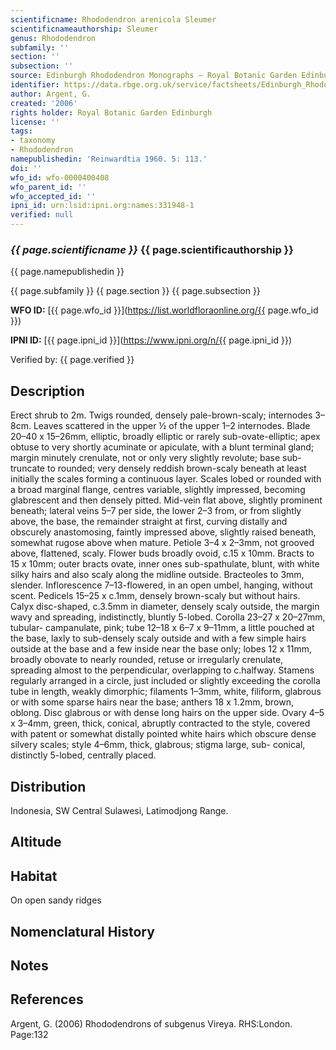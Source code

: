 ```yaml
---
scientificname: Rhododendron arenicola Sleumer
scientificnameauthorship: Sleumer
genus: Rhododendron
subfamily: ''
section: ''
subsection: ''
source: Edinburgh Rhododendron Monographs – Royal Botanic Garden Edinburgh
identifier: https://data.rbge.org.uk/service/factsheets/Edinburgh_Rhododendron_Monographs.xhtml
author: Argent, G.
created: '2006'
rights holder: Royal Botanic Garden Edinburgh
license: ''
tags:
- taxonomy
- Rhododendron
namepublishedin: 'Reinwardtia 1960. 5: 113.'
doi: ''
wfo_id: wfo-0000400408
wfo_parent_id: ''
wfo_accepted_id: ''
ipni_id: urn:lsid:ipni.org:names:331948-1
verified: null
---
```

### _{{ page.scientificname }}_ {{ page.scientificauthorship }}
 {{ page.namepublishedin }}

{{ page.subfamily }} {{ page.section }} {{ page.subsection }}

**WFO ID:** [{{ page.wfo_id }}](https://list.worldfloraonline.org/{{ page.wfo_id }})

**IPNI ID:** [{{ page.ipni_id }}](https://www.ipni.org/n/{{ page.ipni_id }})

Verified by: {{ page.verified }}



## Description
Erect shrub to 2m. Twigs rounded, densely pale-brown-scaly; internodes 3–8cm. Leaves scattered in the upper ½ of the upper 1–2 internodes. Blade 20–40 x 15–26mm, elliptic, broadly elliptic or rarely sub-ovate-elliptic; apex obtuse to very shortly acuminate or apiculate, with a blunt terminal gland; margin minutely crenulate, not or only very slightly revolute; base sub-truncate to rounded; very densely reddish brown-scaly beneath at least initially the scales forming a continuous layer. Scales lobed or rounded with a broad marginal flange, centres variable, slightly impressed, becoming glabrescent and then densely pitted. Mid-vein flat above, slightly prominent beneath; lateral veins 5–7 per side, the lower 2–3 from, or from slightly above, the base, the remainder straight at first, curving distally and obscurely anastomosing, faintly impressed above, slightly raised beneath, somewhat rugose above when mature. Petiole 3–4 x 2–3mm, not grooved above, flattened, scaly. Flower buds broadly ovoid, c.15 x 10mm. Bracts to 15 x 10mm; outer bracts ovate, inner ones sub-spathulate, blunt, with white silky hairs and also scaly along the midline outside. Bracteoles to 3mm, slender. Inflorescence 7–13-flowered, in an open umbel, hanging, without scent. Pedicels 15–25 x c.1mm, densely brown-scaly but without hairs. Calyx disc-shaped, c.3.5mm in diameter, densely scaly outside, the margin wavy and spreading, indistinctly, bluntly 5-lobed. Corolla 23–27 x 20–27mm, tubular- campanulate, pink; tube 12–18 x 6–7 x 9–11mm, a little pouched at the base, laxly to sub-densely scaly outside and with a few simple hairs outside at the base and a few inside near the base only; lobes 12 x 11mm, broadly obovate to nearly rounded, retuse or irregularly crenulate, spreading almost to the perpendicular, overlapping to c.halfway. Stamens regularly arranged in a circle, just included or slightly exceeding the corolla tube in length, weakly dimorphic; fila­ments 1–3mm, white, filiform, glabrous or with some sparse hairs near the base; anthers 18 x 1.2mm, brown, oblong. Disc glabrous or with dense long hairs on the upper side. Ovary 4–5 x 3–4mm, green, thick, conical, abruptly contracted to the style, covered with patent or somewhat distally pointed white hairs which obscure dense silvery scales; style 4–6mm, thick, glabrous; stigma large, sub- conical, distinctly 5-lobed, centrally placed.

## Distribution
Indonesia, SW Central Sulawesi, Latimodjong Range.

## Altitude


## Habitat
On open sandy ridges

## Nomenclatural History

                       
## Notes


## References

Argent, G. (2006) Rhododendrons of subgenus Vireya. RHS:London. Page:132
